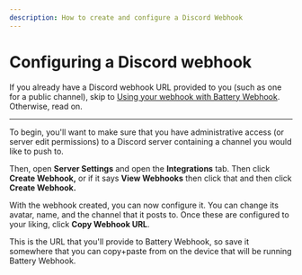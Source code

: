 ```yaml
---
description: How to create and configure a Discord Webhook
---
```


# Configuring a Discord webhook

If you already have a Discord webhook URL provided to you (such as one for a public channel), skip to [Using your webhook with Battery Webhook](using-your-discord-webhook-with-battery-webhook.md). Otherwise, read on.

***

To begin, you'll want to make sure that you have administrative access (or server edit permissions) to a Discord server containing a channel you would like to push to.

Then, open **Server Settings** and open the **Integrations** tab. Then click **Create Webhook,** or if it says **View Webhooks** then click that and then click **Create Webhook.**

With the webhook created, you can now configure it. You can change its avatar, name, and the channel that it posts to. Once these are configured to your liking, click **Copy Webhook URL**.

This is the URL that you'll provide to Battery Webhook, so save it somewhere that you can copy+paste from on the device that will be running Battery Webhook.
